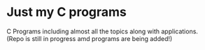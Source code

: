 # Just my C programs
C Programs including almost all the topics along with applications.<br>
(Repo is still in progress amd programs are being added!)
